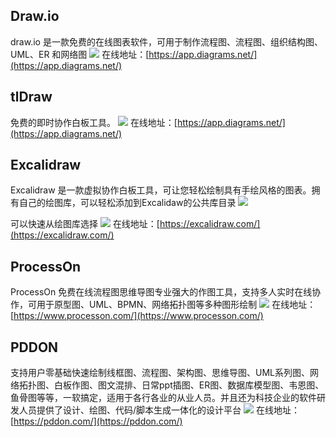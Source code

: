 ## Draw.io
draw.io 是一款免费的在线图表软件，可用于制作流程图、流程图、组织结构图、UML、ER 和网络图
![](https://foruda.gitee.com/images/1724636632780335708/7d7be9cb_8031453.jpeg)
在线地址：[https://app.diagrams.net/](https://app.diagrams.net/)

## tlDraw
免费的即时协作白板工具。
![](https://foruda.gitee.com/images/1724218567480294040/66086619_8031453.jpeg)
在线地址：[https://app.diagrams.net/](https://app.diagrams.net/)

## Excalidraw
Excalidraw 是一款虚拟协作白板工具，可让您轻松绘制具有手绘风格的图表。拥有自己的绘图库，可以轻松添加到Excalidaw的公共库目录
![](https://foruda.gitee.com/images/1724216542375017194/dd1e2b02_8031453.jpeg)

可以快速从绘图库选择
![](https://foruda.gitee.com/images/1724216560179121610/7f00df70_8031453.jpeg)
 在线地址：[https://excalidraw.com/](https://excalidraw.com/)

 ## ProcessOn
ProcessOn 免费在线流程图思维导图专业强大的作图工具，支持多人实时在线协作，可用于原型图、UML、BPMN、网络拓扑图等多种图形绘制
![](https://foruda.gitee.com/images/1724378872835498456/e7744cf3_8031453.jpeg)
在线地址：[https://www.processon.com/](https://www.processon.com/)

## PDDON
支持用户零基础快速绘制线框图、流程图、架构图、思维导图、UML系列图、网络拓扑图、白板作图、图文混排、日常ppt插图、ER图、数据库模型图、韦恩图、鱼骨图等等，一软搞定，适用于各行各业的从业人员。并且还为科技企业的软件研发人员提供了设计、绘图、代码/脚本生成一体化的设计平台
![](https://foruda.gitee.com/images/1724406701333224069/9a24d3e8_8031453.jpeg)
在线地址：[https://pddon.com/](https://pddon.com/)


